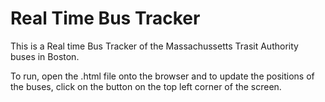 # Real Time Bus Tracker

This is a Real time Bus Tracker of the Massachussetts Trasit Authority buses in Boston.

To run, open the .html file onto the browser and to update the positions of the buses, click on the button on the top left corner of the screen.